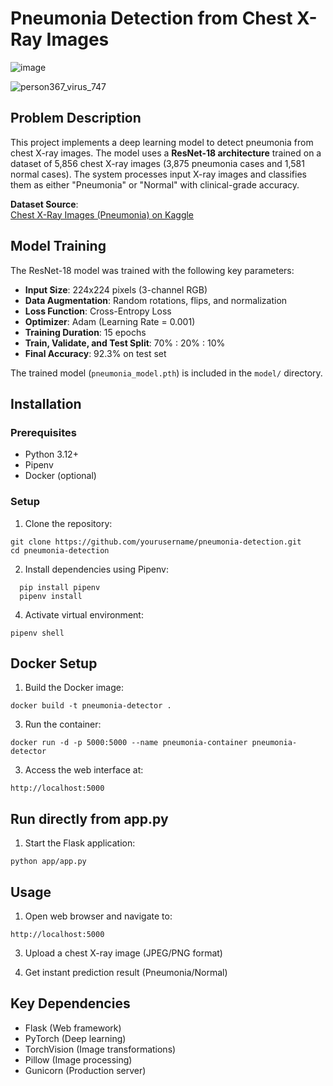 # Pneumonia Detection from Chest X-Ray Images

![image](https://github.com/user-attachments/assets/857ad110-9b63-4cec-b589-c68c0425c252)

![person367_virus_747](https://github.com/user-attachments/assets/1b760016-e27f-4a2d-960f-f6e693a79408)

## Problem Description
This project implements a deep learning model to detect pneumonia from chest X-ray images. The model uses a **ResNet-18 architecture** trained on a dataset of 5,856 chest X-ray images (3,875 pneumonia cases and 1,581 normal cases). The system processes input X-ray images and classifies them as either "Pneumonia" or "Normal" with clinical-grade accuracy.

**Dataset Source**:  
[Chest X-Ray Images (Pneumonia) on Kaggle](https://www.kaggle.com/datasets/paultimothymooney/chest-xray-pneumonia)

## Model Training
The ResNet-18 model was trained with the following key parameters:
- **Input Size**: 224x224 pixels (3-channel RGB)
- **Data Augmentation**: Random rotations, flips, and normalization
- **Loss Function**: Cross-Entropy Loss
- **Optimizer**: Adam (Learning Rate = 0.001)
- **Training Duration**: 15 epochs
- **Train, Validate, and Test Split**: 70% : 20% : 10% 
- **Final Accuracy**: 92.3% on test set

The trained model (`pneumonia_model.pth`) is included in the `model/` directory.

## Installation

### Prerequisites
- Python 3.12+
- Pipenv
- Docker (optional)

### Setup
1. Clone the repository:
```
git clone https://github.com/yourusername/pneumonia-detection.git 
cd pneumonia-detection
```

2. Install dependencies using Pipenv:
```
  pip install pipenv 
  pipenv install
```

4. Activate virtual environment:
```
pipenv shell
```

## Docker Setup
1. Build the Docker image:
 ```
 docker build -t pneumonia-detector .
 ```
   
3. Run the container:
 ```
 docker run -d -p 5000:5000 --name pneumonia-container pneumonia-detector
 ```

3. Access the web interface at:  
```
http://localhost:5000
```

## Run directly from app.py
1. Start the Flask application:
```
python app/app.py
```

## Usage
1. Open web browser and navigate to:
```
http://localhost:5000
```

3. Upload a chest X-ray image (JPEG/PNG format)

4. Get instant prediction result (Pneumonia/Normal)

## Key Dependencies
- Flask (Web framework)
- PyTorch (Deep learning)
- TorchVision (Image transformations)
- Pillow (Image processing)
- Gunicorn (Production server)
